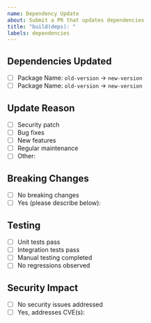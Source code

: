 ```yaml
---
name: Dependency Update
about: Submit a PR that updates dependencies
title: "build(deps): "
labels: dependencies
---
```


## Dependencies Updated
<!-- List the dependencies that were updated with old and new versions -->
- [ ] Package Name: `old-version` → `new-version`
- [ ] Package Name: `old-version` → `new-version`

## Update Reason
<!-- Why were these dependencies updated? -->
- [ ] Security patch
- [ ] Bug fixes
- [ ] New features
- [ ] Regular maintenance
- [ ] Other:

## Breaking Changes
<!-- Are there any breaking changes in the dependencies? -->
- [ ] No breaking changes
- [ ] Yes (please describe below):

## Testing
<!-- How did you verify the updates don't break anything? -->
- [ ] Unit tests pass
- [ ] Integration tests pass
- [ ] Manual testing completed
- [ ] No regressions observed

## Security Impact
<!-- Does this address any security vulnerabilities? -->
- [ ] No security issues addressed
- [ ] Yes, addresses CVE(s): <!-- List CVEs -->
